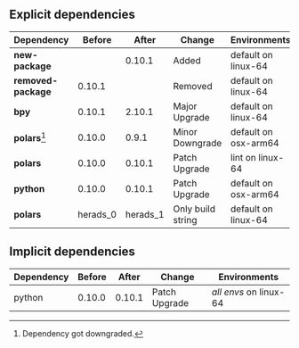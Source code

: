 ## Explicit dependencies

|Dependency|Before|After|Change|Environments|
|-|-|-|-|-|
|**new-package**||0.10.1|Added|default on linux-64|
|**removed-package**|0.10.1||Removed|default on linux-64|
|**bpy**|0.10.1|2.10.1|Major Upgrade|default on linux-64|
|**polars**[^2]|0.10.0|0.9.1|Minor Downgrade|default on osx-arm64|
|**polars**|0.10.0|0.10.1|Patch Upgrade|lint on linux-64|
|**python**|0.10.0|0.10.1|Patch Upgrade|default on osx-arm64|
|**polars**|herads_0|herads_1|Only build string|default on linux-64|

## Implicit dependencies

|Dependency|Before|After|Change|Environments|
|-|-|-|-|-|
|python|0.10.0|0.10.1|Patch Upgrade|*all envs* on linux-64|

[^1]: *Cursive* means explicit dependency.
[^2]: Dependency got downgraded.
